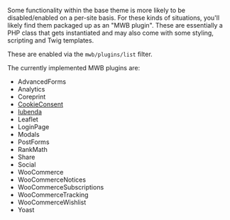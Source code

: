Some functionality within the base theme is more likely to be disabled/enabled on a per-site basis. For these kinds of situations, you'll likely find them packaged up as an "MWB plugin". These are essentially a PHP class that gets instantiated and may also come with some styling, scripting and Twig templates.

These are enabled via the `mwb/plugins/list` filter.

The currently implemented MWB plugins are:
- AdvancedForms
- Analytics
- Coreprint 
- [CookieConsent](Plugins/CookieConsent)
- [Iubenda](Plugins/Iubenda)
- Leaflet
- LoginPage
- Modals
- PostForms
- RankMath
- Share
- Social
- WooCommerce
- WooCommerceNotices
- WooCommerceSubscriptions
- WooCommerceTracking
- WooCommerceWishlist
- Yoast